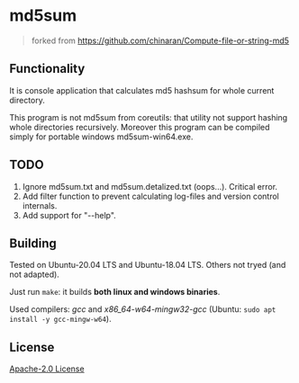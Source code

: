 # md5sum
> forked from https://github.com/chinaran/Compute-file-or-string-md5

## Functionality

It is console application that calculates md5 hashsum for whole current directory.

This program is not md5sum from coreutils: that utility not support hashing whole directories recursively. Moreover this program can be compiled simply for portable windows md5sum-win64.exe.

## TODO

1. Ignore md5sum.txt and md5sum.detalized.txt (oops...). Critical error.
2. Add filter function to prevent calculating log-files and version control internals.
3. Add support for "--help".

## Building

Tested on Ubuntu-20.04 LTS and Ubuntu-18.04 LTS. Others not tryed (and not adapted).

Just run ```make```: it builds **both linux and windows binaries**.

Used compilers: *gcc* and *x86_64-w64-mingw32-gcc* (Ubuntu: ```sudo apt install -y gcc-mingw-w64```).

## License

[Apache-2.0 License](https://github.com/1024sparrow/md5sum/blob/master/LICENSE)
